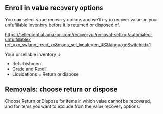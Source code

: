## Enroll in value recovery options

You can select value recovery options and we'll try to recover value on your unfufillable inventory before it is returned or disposed of.

https://sellercentral.amazon.com/recoveryui/removal-setting/automated-unfulfillable?ref_=xx_swlang_head_xx&mons_sel_locale=en_US&languageSwitched=1

Your unsellable inventory
↓

- Refurbishment
- Grade and Resell
- Liquidations
  ↓
  Return or dispose

## Removals: choose return or dispose

Choose Return or Dispose for items in which value cannot be recovered, and for items you want to exclude from the value recovery options.
